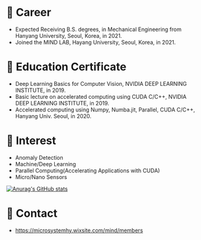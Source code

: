 # 🔭 Career
* Expected Receiving B.S. degrees, in Mechanical Engineering from Hanyang University, Seoul, Korea, in 2021.
* Joined the MIND LAB, Hayang University, Seoul, Korea, in 2021.  
# 👯 Education Certificate
* Deep Learning Basics for Computer Vision, NVIDIA DEEP LEARNING INSTITUTE, in 2019.
* Basic lecture on accelerated computing using CUDA C/C++, NVIDIA DEEP LEARNING INSTITUTE, in 2019.
* Accelerated computing using Numpy, Numba.jit, Parallel, CUDA C/C++, Hanyang Univ. Seoul, in 2020.  
# 🌱 Interest
* Anomaly Detection
* Machine/Deep Learning
* Parallel Computing(Accelerating Applications with CUDA)
* Micro/Nano Sensors  

[![Anurag's GitHub stats](https://github-readme-stats.vercel.app/api?username=KKeun-B)](https://github.com/anuraghazra/github-readme-stats)  
# 💬 Contact
* https://microsystemhy.wixsite.com/mind/members


